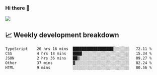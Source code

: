 ### Hi there 👋
<img align="center" src="https://github-readme-stats.vercel.app/api?username=Tumao727&show_icons=true&hide_title=true&theme=dracula" />


## 📈 Weekly development breakdown
<!--START_SECTION:waka-->

```txt
TypeScript    20 hrs 16 mins  ██████████████████░░░░░░░   72.11 %
CSS           4 hrs 18 mins   ████░░░░░░░░░░░░░░░░░░░░░   15.34 %
JSON          2 hrs 36 mins   ██▒░░░░░░░░░░░░░░░░░░░░░░   09.27 %
Other         37 mins         ▓░░░░░░░░░░░░░░░░░░░░░░░░   02.24 %
HTML          9 mins          ░░░░░░░░░░░░░░░░░░░░░░░░░   00.56 %
```

<!--END_SECTION:waka-->